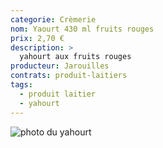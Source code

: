```yaml
---
categorie: Crèmerie
nom: Yaourt 430 ml fruits rouges
prix: 2,70 €
description: >
  yahourt aux fruits rouges
producteur: Jarouilles
contrats: produit-laitiers
tags: 
  - produit laitier
  - yahourt
---
```


![photo du yahourt](yahourt.jpg)
